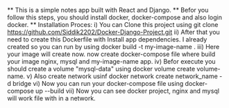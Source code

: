 ** This is a simple notes app built with React and Django.
** Befor you follow this steps, you should install docker, docker-compose and also login docker.
** Installation Proces:
  i) You can Clone this project using git clone https://github.com/Siddik2202/Docker-Django-Project.git
  ii) After that you need to create this Dockerfile with Install app dependencies. I already created so you can run by using  docker build -t my-image-name .
  iii) Here your image will create now. now create docker-compose file where build your image nginx, mysql and my-image-name app.
  iv) Befor execute you should create a volume "mysql-data" using docker volume create volume-name.
  v)  Also create network usinf docker network create network_name -d bridge
  vi) Now you can run your docker-compose file using docker-compose up --build
  vii) Now you can see docker project, nginx and mysql will work file with in a network.
